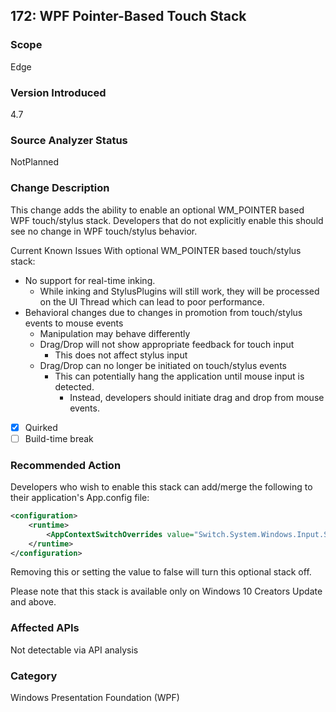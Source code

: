 ## 172: WPF Pointer-Based Touch Stack

### Scope
Edge

### Version Introduced
4.7

### Source Analyzer Status
NotPlanned

### Change Description
This change adds the ability to enable an optional WM_POINTER based WPF touch/stylus stack.  Developers that do not explicitly enable this should see no change in WPF touch/stylus behavior.

Current Known Issues With optional WM_POINTER based touch/stylus stack:
- No support for real-time inking.
    - While inking and StylusPlugins will still work, they will be processed on the UI Thread which can lead to poor performance.
- Behavioral changes due to changes in promotion from touch/stylus events to mouse events
    - Manipulation may behave differently
    - Drag/Drop will not show appropriate feedback for touch input
        - This does not affect stylus input
    - Drag/Drop can no longer be initiated on touch/stylus events
        - This can potentially hang the application until mouse input is detected.
            - Instead, developers should initiate drag and drop from mouse events.

- [X] Quirked
- [ ] Build-time break

### Recommended Action
Developers who wish to enable this stack can add/merge the following to their application's App.config file:

```xml
<configuration>
    <runtime>
        <AppContextSwitchOverrides value="Switch.System.Windows.Input.Stylus.EnablePointerSupport=true"/>
    </runtime>
</configuration>
```

Removing this or setting the value to false will turn this optional stack off.  

Please note that this stack is available only on Windows 10 Creators Update and above.

### Affected APIs
Not detectable via API analysis

### Category
Windows Presentation Foundation (WPF)

<!--

# Original bug
197685
-->
